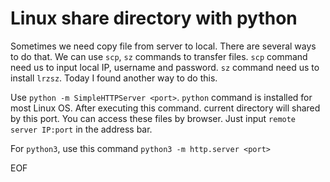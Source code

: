 # Linux share directory with python
Sometimes we need copy file from server to local. There are several ways to do that. We can use `scp`, `sz` commands to 
transfer files. `scp` command need us to input local IP, username and password. `sz` command need us to install `lrzsz`.
Today I found another way to do this. 

Use `python -m SimpleHTTPServer <port>`. `python` command is installed for most Linux OS. After executing this command.
current directory will shared by this port. You can access these files by browser. Just input `remote server IP:port` in
the address bar.

For `python3`, use this command `python3 -m http.server <port>`


EOF 